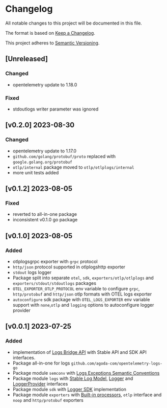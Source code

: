 # Changelog

All notable changes to this project will be documented in this file.

The format is based on [Keep a Changelog](https://keepachangelog.com/en/1.0.0/).

This project adheres to [Semantic Versioning](https://semver.org/spec/v2.0.0.html).

## [Unreleased]

### Changed

- opentelemetry update to 1.18.0

### Fixed
- stdoutlogs writer parameter was ignored

## [v0.2.0] 2023-08-30

### Changed

- opentelemetry update to 1.17.0
- `github.com/golang/protobuf/proto` replaced with `google.golang.org/protobuf`
- `otlp/internal` package moved to `otlp/otlplogs/internal`
- more unit tests added

## [v0.1.2] 2023-08-05

### Fixed

- reverted to all-in-one package
- inconsistent v0.1.0 go package

## [v0.1.0] 2023-08-05

### Added

- otlplogsgrpc exporter with `grpc` protocol
- `http/json` protocol supported in otlplogshttp exporter
- `stdout` logs logger
- Package split into separate `otel`, `sdk`, `exporters/otlp/otlplogs` and `exporters/stdout/stdoutlogs` packages
- `OTEL_EXPORTER_OTLP_PROTOCOL` env variable to configure `grpc`, `http/protobuf` and `http/json` otlp formats with OTEL logs exporter
- `autoconfigure` sdk package with `OTEL_LOGS_EXPORTER` env variable support with `none`,`otlp` and `logging` options to autoconfigure logger provider

## [v0.0.1] 2023-07-25

### Added

- implementation of [Logs Bridge API](https://opentelemetry.io/docs/specs/otel/logs/bridge-api) with Stable API and SDK API interfaces.
- Package all-in-one for logs `github.com/agoda-com/opentelemetry-logs-go`
- Package module `semconv` with [Logs Exceptions Semantic Conventions](https://opentelemetry.io/docs/specs/otel/logs/semantic_conventions/exceptions/#attributes)
- Package module `logs` with [Stable Log Model](https://opentelemetry.io/docs/specs/otel/logs/data-model), [Logger](https://opentelemetry.io/docs/specs/otel/logs/bridge-api/#logger) and [LoggerProvider](https://opentelemetry.io/docs/specs/otel/logs/bridge-api/#loggerprovider) interfaces
- Package module `sdk` with [Logger SDK](https://opentelemetry.io/docs/specs/otel/logs/sdk/) implementation
- Package module `exporters` with [Built-in processors](https://opentelemetry.io/docs/specs/otel/logs/sdk/#built-in-processors), `otlp` interface  and `noop` and `http/protobuf` exporters
